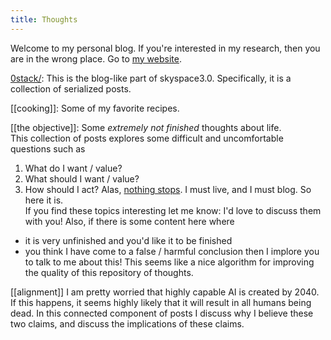 ```yaml
---
title: Thoughts
---
```

Welcome to my personal blog. If you're interested in my research, then you are in the wrong place. Go to [my website](https://awestover.github.io).

[0stack/](https://awestover.github.io/thoughts/0stack/):
This is the blog-like part of skyspace3.0. Specifically, it is a collection of serialized posts. 

[[cooking]]: 
Some of my favorite recipes. 

[[the objective]]:
Some *extremely not finished* thoughts about life.\
This collection of posts explores some difficult and uncomfortable questions such as 
1. What do I want / value?
2. What should I want / value?
3. How should I act?
Alas, [nothing stops](https://jzhao.xyz/posts/nothing-stops). I must live, and I must blog. So here it is. \
If you find these topics interesting let me know: I'd love to discuss them with you!
Also, if there is some content here where
- it is very unfinished and you'd like it to be finished
- you think I have come to a false / harmful conclusion
then I implore you to talk to me about this! This seems like a nice algorithm for improving the quality of this repository of thoughts. 

[[alignment]]
I am pretty worried that highly capable AI is created by 2040. If this happens,
it seems highly likely that it will result in all humans being dead. In this
connected component of posts I discuss why I believe these two claims, and
discuss the implications of these claims. 
